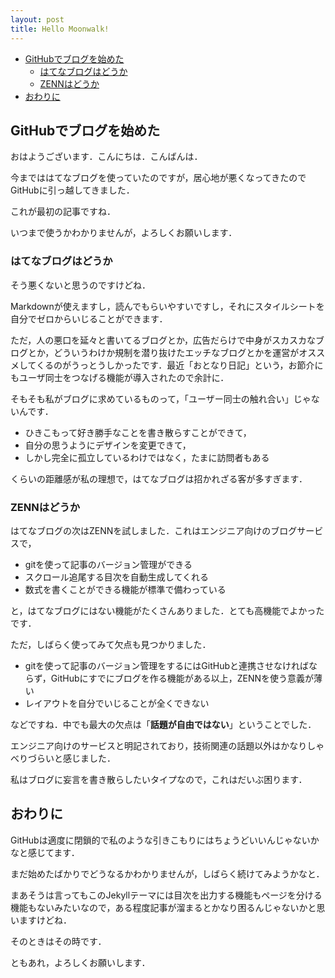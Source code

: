 ```yaml
---
layout: post
title: Hello Moonwalk!
---
```


- [GitHubでブログを始めた](#githubでブログを始めた)
  - [はてなブログはどうか](#はてなブログはどうか)
  - [ZENNはどうか](#zennはどうか)
- [おわりに](#おわりに)

## GitHubでブログを始めた

おはようございます．こんにちは．こんばんは．

今までははてなブログを使っていたのですが，居心地が悪くなってきたのでGitHubに引っ越してきました．

これが最初の記事ですね．

いつまで使うかわかりませんが，よろしくお願いします．

### はてなブログはどうか

そう悪くないと思うのですけどね．

Markdownが使えますし，読んでもらいやすいですし，それにスタイルシートを自分でゼロからいじることができます．

ただ，人の悪口を延々と書いてるブログとか，広告だらけで中身がスカスカなブログとか，どういうわけか規制を潜り抜けたエッチなブログとかを運営がオススメしてくるのがうっとうしかったです．最近「おとなり日記」という，お節介にもユーザ同士をつなげる機能が導入されたので余計に．

そもそも私がブログに求めているものって，「ユーザー同士の触れ合い」じゃないんです．

* ひきこもって好き勝手なことを書き散らすことができて，
* 自分の思うようにデザインを変更できて，
* しかし完全に孤立しているわけではなく，たまに訪問者もある

くらいの距離感が私の理想で，はてなブログは招かれざる客が多すぎます．

### ZENNはどうか

はてなブログの次はZENNを試しました．これはエンジニア向けのブログサービスで，

* gitを使って記事のバージョン管理ができる
* スクロール追尾する目次を自動生成してくれる
* 数式を書くことができる機能が標準で備わっている

と，はてなブログにはない機能がたくさんありました．とても高機能でよかったです．

ただ，しばらく使ってみて欠点も見つかりました．

* gitを使って記事のバージョン管理をするにはGitHubと連携させなければならず，GitHubにすでにブログを作る機能がある以上，ZENNを使う意義が薄い
* レイアウトを自分でいじることが全くできない

などですね．中でも最大の欠点は「**話題が自由ではない**」ということでした．

エンジニア向けのサービスと明記されており，技術関連の話題以外はかなりしゃべりづらいと感じました．

私はブログに妄言を書き散らしたいタイプなので，これはだいぶ困ります．

## おわりに

GitHubは適度に閉鎖的で私のような引きこもりにはちょうどいいんじゃないかなと感じてます．

まだ始めたばかりでどうなるかわかりませんが，しばらく続けてみようかなと．

まあそうは言ってもこのJekyllテーマには目次を出力する機能もページを分ける機能もないみたいなので，ある程度記事が溜まるとかなり困るんじゃないかと思いますけどね．

そのときはその時です．

ともあれ，よろしくお願いします．


